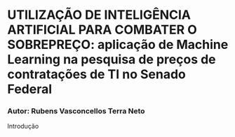# UTILIZAÇÃO DE INTELIGÊNCIA ARTIFICIAL PARA COMBATER O SOBREPREÇO: aplicação de Machine Learning na pesquisa de preços de contratações de TI no Senado Federal

<h3>Autor: Rubens Vasconcellos Terra Neto</h3>

Introdução


